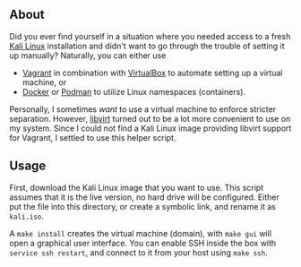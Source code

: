 ## About

Did you ever find yourself in a situation where you needed access to a fresh [Kali Linux](https://www.kali.org/) installation and didn't want to go through the trouble of setting it up manually?
Naturally, you can either use
- [Vagrant](https://www.vagrantup.com/) in combination with [VirtualBox](https://www.virtualbox.org/) to automate setting up a virtual machine, or
- [Docker](https://www.docker.com/) or [Podman](https://podman.io/) to utilize Linux namespaces (containers).

Personally, I sometimes _want_ to use a virtual machine to enforce stricter separation.
However, [libvirt](https://libvirt.org/) turned out to be a lot more convenient to use on my system.
Since I could not find a Kali Linux image providing libvirt support for Vagrant, I settled to use this helper script.

## Usage

First, download the Kali Linux image that you want to use.
This script assumes that it is the live version, no hard drive will be configured.
Either put the file into this directory, or create a symbolic link, and rename it as `kali.iso`.

A `make install` creates the virtual machine (domain), with `make gui` will open a graphical user interface.
You can enable SSH inside the box with `service ssh restart`, and connect to it from your host using `make ssh`.

